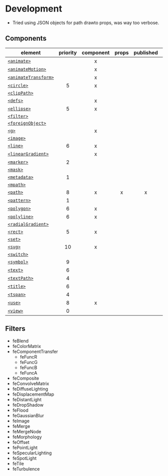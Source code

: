# Development

- Tried using JSON objects for path drawto props, was way too verbose.


## Components


|                 element                  | priority | component | props | published | demo  |
| ---------------------------------------- | :------: | :-------: | :---: | :-------: | :---: |
| [`<animate>`][animate]                   |          |     x     |       |           |       |
| [`<animateMotion>`][animateMotion]       |          |     x     |       |           |       |
| [`<animateTransform>`][animateTransform] |          |     x     |       |           |       |
| [`<circle>`][circle]                     |    5     |     x     |       |           |       |
| [`<clipPath>`][clipPath]                 |          |           |       |           |       |
| [`<defs>`][defs]                         |          |     x     |       |           |       |
| [`<ellipse>`][ellipse]                   |    5     |     x     |       |           |       |
| [`<filter>`][filter]                     |          |           |       |           |       |
| [`<foreignObject>`][foreignObject]       |          |           |       |           |       |
| [`<g>`][g]                               |          |     x     |       |           |       |
| [`<image>`][image]                       |          |           |       |           |       |
| [`<line>`][line]                         |    6     |     x     |       |           |       |
| [`<linearGradient>`][linearGradient]     |          |     x     |       |           |       |
| [`<marker>`][marker]                     |    2     |           |       |           |       |
| [`<mask>`][mask]                         |          |           |       |           |       |
| [`<metadata>`][metadata]                 |    1     |           |       |           |       |
| [`<mpath>`][mpath]                       |          |           |       |           |       |
| [`<path>`][path]                         |    8     |     x     |   x   |     x     |   x   |
| [`<pattern>`][pattern]                   |    1     |           |       |           |       |
| [`<polygon>`][polygon]                   |    6     |     x     |       |           |       |
| [`<polyline>`][polyline]                 |    6     |     x     |       |           |       |
| [`<radialGradient>`][radialGradient]     |          |           |       |           |       |
| [`<rect>`][rect]                         |    5     |     x     |       |           |       |
| [`<set>`][set]                           |          |           |       |           |       |
| [`<svg>`][svg]                           |    10    |     x     |       |           |       |
| [`<switch>`][switch]                     |          |           |       |           |       |
| [`<symbol>`][symbol]                     |    9     |           |       |           |       |
| [`<text>`][text]                         |    6     |           |       |           |       |
| [`<textPath>`][textPath]                 |    4     |           |       |           |       |
| [`<title>`][title]                       |    6     |           |       |           |       |
| [`<tspan>`][tspan]                       |    4     |           |       |           |       |
| [`<use>`][use]                           |    8     |     x     |       |           |       |
| [`<view>`][view]                         |    0     |           |       |           |       |


## Filters


- feBlend
- feColorMatrix
- feComponentTransfer
    - feFuncR
    - feFuncG
    - feFuncB
    - feFuncA
- feComposite
- feConvolveMatrix
- feDiffuseLighting
- feDisplacementMap
- feDistantLight
- feDropShadow
- feFlood
- feGaussianBlur
- feImage
- feMerge
- feMergeNode
- feMorphology
- feOffset
- fePointLight
- feSpecularLighting
- feSpotLight
- feTile
- feTurbulence


[animate]: https://developer.mozilla.org/en-US/docs/Web/SVG/Element/animate
[animateMotion]: https://developer.mozilla.org/en-US/docs/Web/SVG/Element/animateMotion
[animateTransform]: https://developer.mozilla.org/en-US/docs/Web/SVG/Element/animateTransform
[circle]: https://developer.mozilla.org/en-US/docs/Web/SVG/Element/circle
[clipPath]: https://developer.mozilla.org/en-US/docs/Web/SVG/Element/clipPath
[defs]: https://developer.mozilla.org/en-US/docs/Web/SVG/Element/defs
[ellipse]: https://developer.mozilla.org/en-US/docs/Web/SVG/Element/ellipse
[filter]: https://developer.mozilla.org/en-US/docs/Web/SVG/Element/filter
[foreignObject]: https://developer.mozilla.org/en-US/docs/Web/SVG/Element/foreignObject 
[g]: https://developer.mozilla.org/en-US/docs/Web/SVG/Element/g
[image]: https://developer.mozilla.org/en-US/docs/Web/SVG/Element/image
[line]: https://developer.mozilla.org/en-US/docs/Web/SVG/Element/line
[linearGradient]: https://developer.mozilla.org/en-US/docs/Web/SVG/Element/linearGradient
[marker]: https://developer.mozilla.org/en-US/docs/Web/SVG/Element/marker
[mask]: https://developer.mozilla.org/en-US/docs/Web/SVG/Element/mask
[metadata]: https://developer.mozilla.org/en-US/docs/Web/SVG/Element/metadata
[mpath]: https://developer.mozilla.org/en-US/docs/Web/SVG/Element/mpath
[path]: https://developer.mozilla.org/en-US/docs/Web/SVG/Element/path
[pattern]: https://developer.mozilla.org/en-US/docs/Web/SVG/Element/pattern
[polygon]: https://developer.mozilla.org/en-US/docs/Web/SVG/Element/polygon
[polyline]: https://developer.mozilla.org/en-US/docs/Web/SVG/Element/polyline
[radialGradient]: https://developer.mozilla.org/en-US/docs/Web/SVG/Element/radialGradient
[rect]: https://developer.mozilla.org/en-US/docs/Web/SVG/Element/rect
[set]: https://developer.mozilla.org/en-US/docs/Web/SVG/Element/set
[svg]: https://developer.mozilla.org/en-US/docs/Web/SVG/Element/svg
[switch]: https://developer.mozilla.org/en-US/docs/Web/SVG/Element/switch
[symbol]: https://developer.mozilla.org/en-US/docs/Web/SVG/Element/symbol
[text]: https://developer.mozilla.org/en-US/docs/Web/SVG/Element/text
[textPath]: https://developer.mozilla.org/en-US/docs/Web/SVG/Element/textPath
[title]: https://developer.mozilla.org/en-US/docs/Web/SVG/Element/title
[tspan]: https://developer.mozilla.org/en-US/docs/Web/SVG/Element/tspan
[use]: https://developer.mozilla.org/en-US/docs/Web/SVG/Element/use
[view]: https://developer.mozilla.org/en-US/docs/Web/SVG/Element/view


[feBlend]: https://developer.mozilla.org/en-US/docs/Web/SVG/Element/feBlend
[feColorMatrix]: https://developer.mozilla.org/en-US/docs/Web/SVG/Element/feColorMatrix
[feComponentTransfer]: https://developer.mozilla.org/en-US/docs/Web/SVG/Element/feComponentTransfer
[feComposite]: https://developer.mozilla.org/en-US/docs/Web/SVG/Element/feComposite
[feConvolveMatrix]: https://developer.mozilla.org/en-US/docs/Web/SVG/Element/feConvolveMatrix
[feDiffuseLighting]: https://developer.mozilla.org/en-US/docs/Web/SVG/Element/feDiffuseLighting
[feDisplacementMap]: https://developer.mozilla.org/en-US/docs/Web/SVG/Element/feDisplacementMap
[feDistantLight]: https://developer.mozilla.org/en-US/docs/Web/SVG/Element/feDistantLight
[feDropShadow]: https://developer.mozilla.org/en-US/docs/Web/SVG/Element/feDropShadow
[feFlood]: https://developer.mozilla.org/en-US/docs/Web/SVG/Element/feFlood
[feFuncA]: https://developer.mozilla.org/en-US/docs/Web/SVG/Element/feFuncA
[feFuncB]: https://developer.mozilla.org/en-US/docs/Web/SVG/Element/feFuncB
[feFuncG]: https://developer.mozilla.org/en-US/docs/Web/SVG/Element/feFuncG
[feFuncR]: https://developer.mozilla.org/en-US/docs/Web/SVG/Element/feFuncR
[feGaussianBlur]: https://developer.mozilla.org/en-US/docs/Web/SVG/Element/feGaussianBlur
[feImage]: https://developer.mozilla.org/en-US/docs/Web/SVG/Element/feImage
[feMerge]: https://developer.mozilla.org/en-US/docs/Web/SVG/Element/feMerge
[feMergeNode]: https://developer.mozilla.org/en-US/docs/Web/SVG/Element/feMergeNode
[feMorphology]: https://developer.mozilla.org/en-US/docs/Web/SVG/Element/feMorphology
[feOffset]: https://developer.mozilla.org/en-US/docs/Web/SVG/Element/feOffset
[fePointLight]: https://developer.mozilla.org/en-US/docs/Web/SVG/Element/fePointLight
[feSpecularLighting]: https://developer.mozilla.org/en-US/docs/Web/SVG/Element/feSpecularLighting
[feSpotLight]: https://developer.mozilla.org/en-US/docs/Web/SVG/Element/feSpotLight
[feTile]: https://developer.mozilla.org/en-US/docs/Web/SVG/Element/feTile
[feTurbulence]: https://developer.mozilla.org/en-US/docs/Web/SVG/Element/feTurbulence
